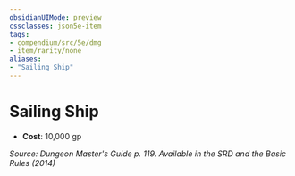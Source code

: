 ```yaml
---
obsidianUIMode: preview
cssclasses: json5e-item
tags:
- compendium/src/5e/dmg
- item/rarity/none
aliases: 
- "Sailing Ship"
---
```

# Sailing Ship


- **Cost**: 10,000 gp

*Source: Dungeon Master's Guide p. 119. Available in the <span title='Systems Reference Document (5.1)'>SRD</span> and the Basic Rules (2014)*